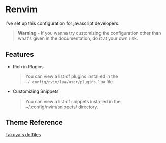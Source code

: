 # Renvim

I've set up this configuration for javascript developers.

> **Warning** - If you wanna try customizing the configuration other than what's given in the documentation, do it at your own risk.

## Features

*   Rich in Plugins <br>
    > You can view a list of plugins installed in the `~/.config/nvim/lua/user/plugins.lua` file. <br>
*   Customizing Snippets <br>
    > You can view a list of snippets installed in the ~/.config/nvim/snippets/ directory.

## Theme Reference

[Takuya's dotfiles](https://github.com/craftzdog/dotfiles-public)
